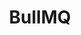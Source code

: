 ---
codehost: https://github.com/taskforcesh/bullmq
logohandle: bullmqio
sort: bullmq
title: BullMQ
website: https://docs.bullmq.io/
---